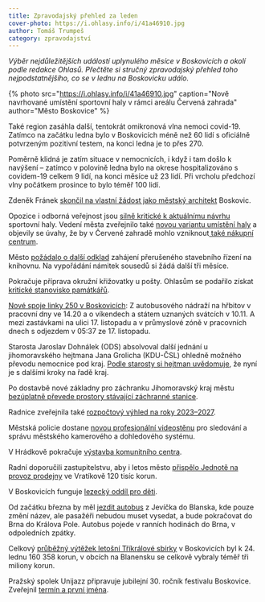 ```yaml
---
title: Zpravodajský přehled za leden
cover-photo: https://i.ohlasy.info/i/41a46910.jpg
author: Tomáš Trumpeš
category: zpravodajství
---
```


*Výběr nejdůležitějších událostí uplynulého měsíce v Boskovicích a okolí podle redakce Ohlasů. Přečtěte si stručný zpravodajský přehled toho nejpodstatnějšího, co se v lednu na Boskovicku událo.*

{% photo src="https://i.ohlasy.info/i/41a46910.jpg" caption="Nově navrhované umístění sportovní haly v rámci areálu Červená zahrada" author="Město Boskovice" %}

Také region zasáhla další, tentokrát omikronová vlna nemoci covid-19. Zatímco na začátku ledna bylo v Boskovicích méně než 60 lidí s oficiálně potvrzeným pozitivní testem, na konci ledna je to přes 270.

Poměrně klidná je zatím situace v nemocnicích, i když i tam došlo k navýšení – zatímco v polovině ledna bylo na okrese hospitalizováno s covidem-19 celkem 9 lidí, na konci měsíce už 23 lidí. Při vrcholu předchozí vlny počátkem prosince to bylo téměř 100 lidí.

Zdeněk Fránek [skončil na vlastní žádost jako městský architekt](https://ohlasy.info/clanky/2022/01/z-radnice.html) Boskovic.

Opozice i odborná veřejnost jsou [silně kritické k aktuálnímu návrhu](https://ohlasy.info/clanky/2022/01/hala-reakce.html) sportovní haly. Vedení města zveřejnilo také [novou variantu umístění haly](https://boskovice.cz/vystavba-sportovni-haly-v-boskovicich/d-43103) a objevily se úvahy, že by v Červené zahradě mohlo vzniknout[ také nákupní centrum](https://ohlasy.info/clanky/2022/01/supermarket-cervenka.html).

Město [požádalo o další odklad](https://ohlasy.info/clanky/2022/01/z-radnice.html) zahájení přerušeného stavebního řízení na knihovnu. Na vypořádání námitek sousedů si žádá další tři měsíce.

Pokračuje příprava okružní křižovatky u pošty. Ohlasům se podařilo získat [kritické stanovisko památkářů](https://ohlasy.info/clanky/2022/01/kruhac-pamatkari.html).

[Nové spoje linky 250 v Boskovicích](https://ohlasy.info/clanky/2022/01/z-radnice.html): Z autobusového nádraží na hřbitov v pracovní dny ve 14.20 a o víkendech a státem uznaných svátcích v 10.11. A mezi zastávkami na ulici 17. listopadu a v průmyslové zóně v pracovních dnech s odjezdem v 05:37 ze 17. listopadu.

Starosta Jaroslav Dohnálek (ODS) absolvoval další jednání u jihomoravského hejtmana Jana Grolicha (KDU-ČSL) ohledně možného převodu nemocnice pod kraj. [Podle starosty si hejtman uvědomuje](https://ohlasy.info/clanky/2022/01/z-radnice.html), že nyní je s dalšími kroky na řadě kraj.

Po dostavbě nové základny pro záchranku Jihomoravský kraj městu [bezúplatně převede prostory stávající záchranné stanice](https://ohlasy.info/clanky/2022/01/z-radnice.html).

Radnice zveřejnila také [rozpočtový výhled na roky 2023–2027](https://boskovice.cz/assets/File.ashx?id_org=832&id_dokumenty=43379).

Městská policie dostane [novou profesionální videostěnu](https://ohlasy.info/clanky/2022/01/z-radnice.html) pro sledování a správu městského kamerového a dohledového systému.

V Hrádkově pokračuje [výstavba komunitního centra](https://boskovice.cz/vystavba-komunitniho-centra-hradkov-zatim-podle-planu/d-43353).

Radní doporučili zastupitelstvu, aby i letos město [přispělo Jednotě na provoz prodejny](https://ohlasy.info/clanky/2022/01/z-radnice.html) ve Vratíkově 120 tisíc korun.

V Boskovicích funguje [lezecký oddíl pro děti](https://ohlasy.info/clanky/2022/01/polez-s-nimi.html).

Od začátku března by měl [jezdit autobus](https://ohlasy.info/clanky/2022/01/z-radnice.html) z Jevíčka do Blanska, kde pouze změní název, ale pasažéři nebudou muset vysedat, a bude pokračovat do Brna do Králova Pole. Autobus pojede v ranních hodinách do Brna, v odpoledních zpátky.

Celkový [průběžný výtěžek letošní Tříkrálové sbírky](https://boskovice.cz/podekovani-za-trikralovou-sbirku/d-43394) v Boskovicích byl k 24. lednu 160 358 korun, v obcích na Blanensku se celkově vybraly téměř tři miliony korun.

Pražský spolek Unijazz připravuje jubilejní 30. ročník festivalu Boskovice. Zveřejnil [termín a první jména](https://ohlasy.info/clanky/2022/01/festival.html).